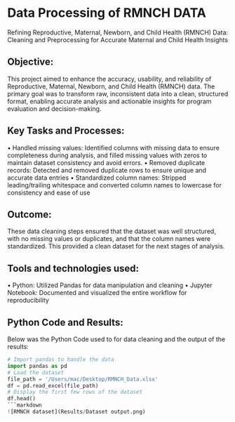 # Data Processing of RMNCH DATA
Refining Reproductive, Maternal, Newborn, and Child Health (RMNCH) Data: Cleaning and Preprocessing for Accurate Maternal and Child Health Insights
## Objective:
This project aimed to enhance the accuracy, usability, and reliability of Reproductive, Maternal, Newborn, and Child Health (RMNCH) data. The primary goal was to transform raw, inconsistent data into a clean, structured format, enabling accurate analysis and actionable insights for program evaluation and decision-making.
## Key Tasks and Processes:
• Handled missing values: Identified columns with missing data to ensure completeness during analysis, and filled missing values with zeros to maintain dataset consistency and avoid errors.
• Removed duplicate records: Detected and removed duplicate rows to ensure unique and accurate data entries
• Standardized column names: Stripped leading/trailing whitespace and converted column names to lowercase for consistency and
ease of use
## Outcome:
These data cleaning steps ensured that the dataset was well structured, with no missing values or duplicates, and that the column names were standardized. This provided a clean dataset for the next stages of analysis.
## Tools and technologies used:
• Python: Utilized Pandas for data manipulation and cleaning
• Jupyter Notebook: Documented and visualized the entire workflow for reproducibility
## Python Code and Results:
Below was the Python Code used to for data cleaning and the output of the results:
```python
# Import pandas to handle the data
import pandas as pd
# Load the dataset
file_path = '/Users/mac/Desktop/RMNCH_Data.xlsx'
df = pd.read_excel(file_path)
# Display the first few rows of the dataset
df.head()
```markdown
![RMNCH dataset](Results/Dataset output.png)
